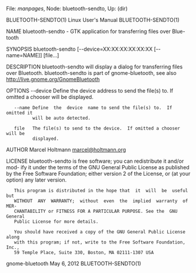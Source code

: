 File: *manpages*,  Node: bluetooth-sendto,  Up: (dir)

BLUETOOTH-SENDTO(1)           Linux User's Manual          BLUETOOTH-SENDTO(1)



NAME
       bluetooth-sendto  -  GTK  application for transferring files over Blue-
       tooth

SYNOPSIS
       bluetooth-sendto [--device=XX:XX:XX:XX:XX:XX [--name=NAME]] [file...]

DESCRIPTION
       bluetooth-sendto will display a  dialog  for  transferring  files  over
       Bluetooth.   bluetooth-sendto  is  part  of  gnome-bluetooth,  see also
       http://live.gnome.org/GnomeBluetooth

OPTIONS
       --device
              Define the device address to send the file(s) to.  If omitted  a
              chooser will be displayed.

       --name Define  the  device  name to send the file(s) to.  If omitted it
              will be auto detected.

       file   The file(s) to send to the device.  If omitted a chooser will be
              displayed.

AUTHOR
       Marcel Holtmann <marcel@holtmann.org>

LICENSE
       bluetooth-sendto  is free software; you can redistribute it and/or mod-
       ify it under the terms of the GNU General Public License  as  published
       by  the  Free  Software Foundation; either version 2 of the License, or
       (at your option) any later version.

       This program is distributed in the hope that  it  will  be  useful  but
       WITHOUT  ANY  WARRANTY;  without  even  the  implied  warranty  of MER-
       CHANTABILITY or FITNESS FOR A PARTICULAR PURPOSE. See the  GNU  General
       Public License for more details.

       You should have received a copy of the GNU General Public License along
       with this program; if not, write to the Free Software Foundation, Inc.,
       59 Temple Place, Suite 330, Boston, MA 02111-1307 USA



gnome-bluetooth                   May 6, 2012              BLUETOOTH-SENDTO(1)
